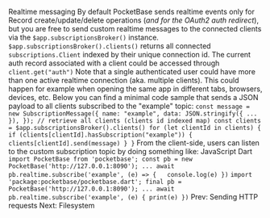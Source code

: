 Realtime messaging
By default PocketBase sends realtime events only for Record create/update/delete operations (_and for the OAuth2 auth redirect_), but you are free to send custom realtime messages to the connected clients via the `$app.subscriptionsBroker()` instance.
`$app.subscriptionsBroker().clients()` returns all connected `subscriptions.Client` indexed by their unique connection id.
The current auth record associated with a client could be accessed through `client.get("auth")`
Note that a single authenticated user could have more than one active realtime connection (aka. multiple clients). This could happen for example when opening the same app in different tabs, browsers, devices, etc.
Below you can find a minimal code sample that sends a JSON payload to all clients subscribed to the "example" topic:
`const message = new SubscriptionMessage({ name: "example", data: JSON.stringify({ ... }), }); // retrieve all clients (clients id indexed map) const clients = $app.subscriptionsBroker().clients() for (let clientId in clients) { if (clients[clientId].hasSubscription("example")) {     clients[clientId].send(message) } }`
From the client-side, users can listen to the custom subscription topic by doing something like:
JavaScript
Dart
`import PocketBase from 'pocketbase'; const pb = new PocketBase('http://127.0.0.1:8090'); ... await pb.realtime.subscribe('example', (e) => {   console.log(e) })`
`import 'package:pocketbase/pocketbase.dart'; final pb = PocketBase('http://127.0.0.1:8090'); ... await pb.realtime.subscribe('example', (e) { print(e) })`
Prev: Sending HTTP requests Next: Filesystem
